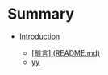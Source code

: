 # Summary

* [Introduction](README.md)

  * [ \[前言\] \(README.md\)](qian-8a005d-readme-md.md)
  * [yy](yy.md)



